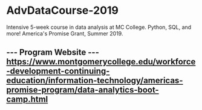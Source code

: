# AdvDataCourse-2019
Intensive 5-week course in data analysis at MC College. Python, SQL, and more! America's Promise Grant, Summer 2019.

--- Program Website ---
https://www.montgomerycollege.edu/workforce-development-continuing-education/information-technology/americas-promise-program/data-analytics-boot-camp.html
---



